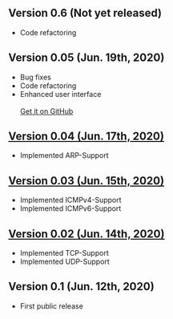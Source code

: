 ##  Version 0.6 (Not yet released)
- Code refactoring

## Version 0.05 (Jun. 19th, 2020)
- Bug fixes
- Code refactoring
- Enhanced user interface\
\
[Get it on GitHub](https://github.com/r-richter/hyenae-ng/releases/tag/v0.5)

##  [Version 0.04 (Jun. 17th, 2020)](https://github.com/r-richter/hyenae-ng/releases/tag/v0.4)
- Implemented ARP-Support

## [Version 0.03 (Jun. 15th, 2020)](https://github.com/r-richter/hyenae-ng/releases/tag/v0.3)
- Implemented ICMPv4-Support
- Implemented ICMPv6-Support

## [Version 0.02 (Jun. 14th, 2020)](https://github.com/r-richter/hyenae-ng/releases/tag/v0.2)
- Implemented TCP-Support
- Implemented UDP-Support

##  Version 0.1 (Jun. 12th, 2020)
- First public release
